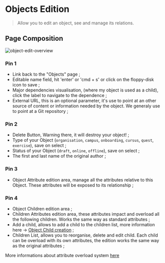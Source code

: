 # Objects Edition

> Allow you to edit an object, see and manage its relations.

## Page Composition

![object-edit-overview](https://user-images.githubusercontent.com/15313830/56667480-ceff8500-66a5-11e9-98c7-792d598f2394.png)

### Pin 1

-   Link back to the "Objects" page ;
-   Editable name field, hit 'enter' or 'cmd + s' or click on the floppy-disk icon to save ;
-   Major dependencies visualisation, (where my object is used as a child), click the label to navigate to the dependence ;
-   External URL, this is an optional parameter, it's use to point at an other source of content or information needed by the object. We generaly use to point at a Git repository ;

### Pin 2

-   Delete Button, Warning there, it will destroy your object! ;
-   Type of your Object (`organisation`, `campus`, `onboarding`, `cursus`, `quest`, `exercise`), save on select ;
-   Status of your Object (`draft`, `online`, `offline`), save on select ;
-   The first and last name of the original author ;

### Pin 3

-   Object Attribute edition area, manage all the attributes relative to this Object. These attributes will be exposed to its relationship ;

### Pin 4

-   Object Children edition area ;
-   Children Attributes edition area, these attributes impact and overload all the following children. Works the same way as standard attributes ;
-   Add a child, allows to add a child to the children list, more information here -> [Object Child creation](object-child-creation.md) ;
-   Children List, allows you to reorganise, delete and edit child. Each child can be overload with its own attributes, the edition works the same way as the original attributes ;

More informations about attribute overload system [here](object-attribute-system.md)
